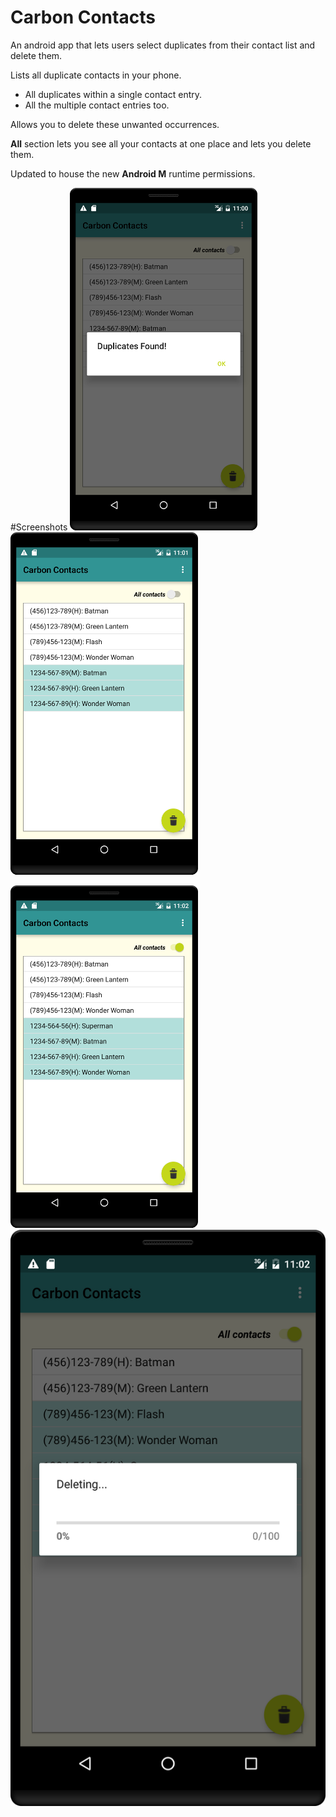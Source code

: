 Carbon Contacts
================
An android app that lets users select duplicates from their contact list and delete them.

Lists all duplicate contacts in your phone.
  - All duplicates within a single contact entry.
  - All the multiple contact entries too.
 
Allows you to delete these unwanted occurrences.

<strong>All</strong> section lets you see all your contacts at one place and lets you delete them.

Updated to house the new <strong>Android M</strong> runtime permissions.

#Screenshots
![    ](Screenshots/sc1.png?raw=true)   &nbsp;&nbsp;&nbsp;&nbsp;&nbsp;&nbsp;![    ](Screenshots/sc2.png?raw=true)

![    ](Screenshots/sc3.png?raw=true)  	&nbsp;&nbsp;&nbsp;&nbsp;&nbsp;&nbsp;![    ](Screenshots/sc4.png?raw=true)
 



